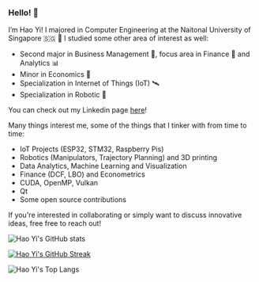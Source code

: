 ### Hello! 👋

I’m Hao Yi! I majored in Computer Engineering at the Naitonal University of Singapore 🇸🇬 🦁
I studied some other area of interest as well:
- Second major in Business Management 💼, focus area in Finance 🏦 and Analytics 📊
- Minor in Economics 📝
- Specialization in Internet of Things (IoT) 🛰️
- Specialization in Robotic 🤖

You can check out my Linkedin page [here](https://www.linkedin.com/in/cheahhaoyi/)!

Many things interest me, some of the things that I tinker with from time to time:
- IoT Projects (ESP32, STM32, Raspberry Pis)
- Robotics (Manipulators, Trajectory Planning) and 3D printing
- Data Analytics, Machine Learning and Visualization
- Finance (DCF, LBO) and Econometrics
- CUDA, OpenMP, Vulkan
- Qt
- Some open source contributions

If you're interested in collaborating or simply want to discuss innovative ideas, free free to reach out! 

![Hao Yi's GitHub stats](https://github-readme-stats.vercel.app/api?username=CheahHaoYi&show_icons=true&theme=dark)

[![Hao Yi's GitHub Streak](http://github-readme-streak-stats.herokuapp.com?user=CheahHaoYi&theme=dark)](https://git.io/streak-stats)

![Hao Yi's Top Langs](https://github-readme-stats.vercel.app/api/top-langs/?username=CheahHaoYi&layout=compact&theme=dark)



